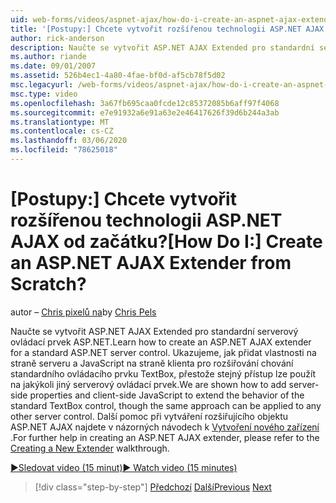 ```yaml
---
uid: web-forms/videos/aspnet-ajax/how-do-i-create-an-aspnet-ajax-extender-from-scratch
title: '[Postupy:] Chcete vytvořit rozšířenou technologii ASP.NET AJAX od začátku? | Dokumenty Microsoft'
author: rick-anderson
description: Naučte se vytvořit ASP.NET AJAX Extended pro standardní serverový ovládací prvek ASP.NET. Ukazujeme, jak přidat vlastnosti na straně serveru a JavaScript na straně klienta...
ms.author: riande
ms.date: 09/01/2007
ms.assetid: 526b4ec1-4a80-4fae-bf0d-af5cb78f5d02
msc.legacyurl: /web-forms/videos/aspnet-ajax/how-do-i-create-an-aspnet-ajax-extender-from-scratch
msc.type: video
ms.openlocfilehash: 3a67fb695caa0fcde12c85372085b6aff97f4068
ms.sourcegitcommit: e7e91932a6e91a63e2e46417626f39d6b244a3ab
ms.translationtype: MT
ms.contentlocale: cs-CZ
ms.lasthandoff: 03/06/2020
ms.locfileid: "78625018"
---
```

# <a name="how-do-i-create-an-aspnet-ajax-extender-from-scratch"></a><span data-ttu-id="f43ba-105">[Postupy:] Chcete vytvořit rozšířenou technologii ASP.NET AJAX od začátku?</span><span class="sxs-lookup"><span data-stu-id="f43ba-105">[How Do I:] Create an ASP.NET AJAX Extender from Scratch?</span></span>

<span data-ttu-id="f43ba-106">autor – [Chris pixelů na](https://twitter.com/chrispels)</span><span class="sxs-lookup"><span data-stu-id="f43ba-106">by [Chris Pels](https://twitter.com/chrispels)</span></span>

<span data-ttu-id="f43ba-107">Naučte se vytvořit ASP.NET AJAX Extended pro standardní serverový ovládací prvek ASP.NET.</span><span class="sxs-lookup"><span data-stu-id="f43ba-107">Learn how to create an ASP.NET AJAX extender for a standard ASP.NET server control.</span></span> <span data-ttu-id="f43ba-108">Ukazujeme, jak přidat vlastnosti na straně serveru a JavaScript na straně klienta pro rozšiřování chování standardního ovládacího prvku TextBox, přestože stejný přístup lze použít na jakýkoli jiný serverový ovládací prvek.</span><span class="sxs-lookup"><span data-stu-id="f43ba-108">We are shown how to add server-side properties and client-side JavaScript to extend the behavior of the standard TextBox control, though the same approach can be applied to any other server control.</span></span> <span data-ttu-id="f43ba-109">Další pomoc při vytváření rozšiřujícího objektu ASP.NET AJAX najdete v názorných návodech k [Vytvoření nového zařízení](../../overview/ajax-control-toolkit/getting-started/creating-a-custom-ajax-control-toolkit-control-extender-cs.md) .</span><span class="sxs-lookup"><span data-stu-id="f43ba-109">For further help in creating an ASP.NET AJAX extender, please refer to the [Creating a New Extender](../../overview/ajax-control-toolkit/getting-started/creating-a-custom-ajax-control-toolkit-control-extender-cs.md) walkthrough.</span></span>

[<span data-ttu-id="f43ba-110">&#9654;Sledovat video (15 minut)</span><span class="sxs-lookup"><span data-stu-id="f43ba-110">&#9654; Watch video (15 minutes)</span></span>](https://channel9.msdn.com/Blogs/ASP-NET-Site-Videos/how-do-i-create-an-aspnet-ajax-extender-from-scratch)

> [!div class="step-by-step"]
> <span data-ttu-id="f43ba-111">[Předchozí](how-do-i-trigger-an-updatepanel-refresh-from-a-dropdownlist-control.md)
> [Další](how-do-i-build-custom-server-controls-that-work-with-or-without-aspnet-ajax.md)</span><span class="sxs-lookup"><span data-stu-id="f43ba-111">[Previous](how-do-i-trigger-an-updatepanel-refresh-from-a-dropdownlist-control.md)
[Next](how-do-i-build-custom-server-controls-that-work-with-or-without-aspnet-ajax.md)</span></span>
